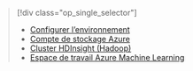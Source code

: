 > [!div class="op_single_selector"]
> * [Configurer l’environnement](../articles/machine-learning/machine-learning-data-science-environment-setup.md)
> * [Compte de stockage Azure](../articles/storage/storage-create-storage-account.md)
> * [Cluster HDInsight (Hadoop)](../articles/machine-learning/machine-learning-data-science-customize-hadoop-cluster.md)
> * [Espace de travail Azure Machine Learning](../articles/machine-learning/machine-learning-create-workspace.md)
> 
> 

